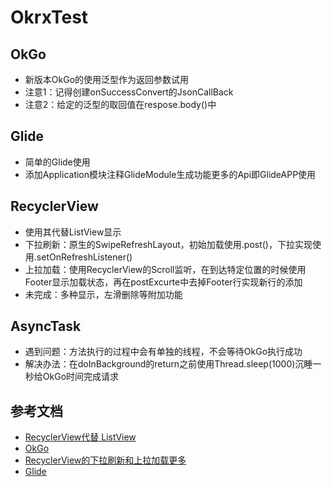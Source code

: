 # OkrxTest

## OkGo
- 新版本OkGo的使用泛型作为返回参数试用
- 注意1：记得创建onSuccessConvert的JsonCallBack
- 注意2：给定的泛型的取回值在respose.body()中

## Glide
- 简单的Glide使用
- 添加Application模块注释GlideModule生成功能更多的Api即GlideAPP使用

## RecyclerView
- 使用其代替ListView显示
- 下拉刷新：原生的SwipeRefreshLayout，初始加载使用.post()，下拉实现使用.setOnRefreshListener()
- 上拉加载：使用RecyclerView的Scroll监听，在到达特定位置的时候使用Footer显示加载状态，再在postExcurte中去掉Footer行实现新行的添加
- 未完成：多种显示，左滑删除等附加功能

## AsyncTask
- 遇到问题：方法执行的过程中会有单独的线程，不会等待OkGo执行成功
- 解决办法：在doInBackground的return之前使用Thread.sleep(1000)沉睡一秒给OkGo时间完成请求

## 参考文档
- [RecyclerView代替 ListView](http://blog.csdn.net/never_cxb/article/details/50495505)
- [OkGo](https://github.com/jeasonlzy/okhttp-OkGo/wiki)
- [RecyclerView的下拉刷新和上拉加载更多](http://blog.csdn.net/never_cxb/article/details/50759109)
- [Glide](https://github.com/bumptech/glide/wiki)

